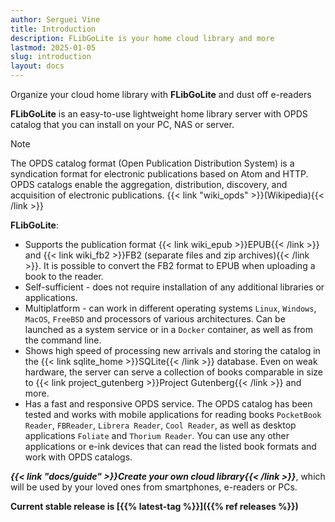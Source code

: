```yaml
---
author: Serguei Vine
title: Introduction
description: FLibGoLite is your home cloud library and more
lastmod: 2025-01-05
slug: introduction
layout: docs
---
```


Organize your cloud home library with __FLibGoLite__ and dust off e-readers

__FLibGoLite__ is an easy-to-use lightweight home library server with OPDS catalog that you can install on your PC, NAS or server.  

> [!NOTE]
> The OPDS catalog format (Open Publication Distribution System) is a syndication format for electronic publications based on Atom and HTTP. OPDS catalogs enable the aggregation, distribution, discovery, and acquisition of electronic publications. {{< link "wiki_opds" >}}(Wikipedia){{< /link >}}

__FLibGoLite__:
- Supports the publication format {{< link wiki_epub >}}EPUB{{< /link >}} and {{< link wiki_fb2 >}}FB2 (separate files and zip archives){{< /link >}}. It is possible to convert the FB2 format to EPUB when uploading a book to the reader.
- Self-sufficient - does not require installation of any additional libraries or applications.
- Multiplatform - can work in different operating systems `Linux`, `Windows`, `MacOS`, `FreeBSD` and processors of various architectures. Can be launched as a system service or in a `Docker` container, as well as from the command line.
- Shows high speed of processing new arrivals and storing the catalog in the {{< link sqlite_home >}}SQLite{{< /link >}} database. Even on weak hardware, the server can serve a collection of books comparable in size to {{< link project_gutenberg >}}Project Gutenberg{{< /link >}} and more.
- Has a fast and responsive OPDS service. The OPDS catalog has been tested and works with mobile applications for reading books `PocketBook Reader`, `FBReader`, `Librera Reader`, `Cool Reader`, as well as desktop applications `Foliate` and `Thorium Reader`. You can use any other applications or e-ink devices that can read the listed book formats and work with OPDS catalogs.  

___{{< link "docs/guide" >}}Create your own cloud library{{< /link >}}___, which will be used by your loved ones from smartphones, e-readers or PCs.  

__Current stable release is [{{% latest-tag %}}]({{% ref releases %}})__